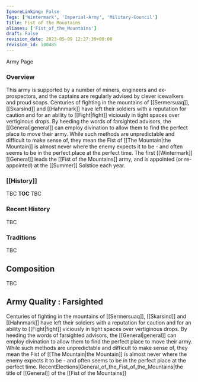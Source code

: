 ```yaml
---
IgnoreLinking: False
Tags: ['Wintermark', 'Imperial-Army', 'Military-Council']
Title: Fist of the Mountains
aliases: ['Fist_of_the_Mountains']
draft: False
revision_date: 2023-05-09 12:27:39+00:00
revision_id: 100485
---
```


Army Page
### Overview
This army is supported by a number of miners, engineers and ex-prospectors, and the captains are regularly advised by clever icewalkers and proud scops. Centuries of fighting in the mountains of [[Sermersuaq]], [[Skarsind]] and [[Hahnmark]] have left their soldiers with a reputation for caution and for an ability to [[Fight|fight]] viciously in tight spaces over vertiginous drops. By heeding the words of farsighted advisors, the [[General|general]] can employ divination to allow them to find the perfect place to move their army. While such methods are unpredictable and difficult to make sense of, they mean the Fist of [[The Mountain|the Mountain]] is almost never where the enemy expects it to be - and often seems to be in the perfect place at the perfect time. 
The first [[Wintermark]] [[General]] leads the [[Fist of the Mountains]] army, and is appointed (or re-appointed) at the [[Summer]] Solstice each year.
### [[History]]
TBC
__TOC__
TBC
### Recent History
TBC
### Traditions
TBC
## Composition
TBC
## Army Quality : Farsighted
Centuries of fighting in the mountains of [[Sermersuaq]], [[Skarsind]] and [[Hahnmark]] have left their soldiers with a reputation for caution and for an ability to [[Fight|fight]] viciously in tight spaces over vertiginous drops. By heeding the words of farsighted advisors, the [[General|general]] can employ divination to allow them to find the perfect place to move their army. While such methods are unpredictable and difficult to make sense of, they mean the Fist of [[The Mountain|the Mountain]] is almost never where the enemy expects it to be - and often seems to be in the perfect place at the perfect time. 
RecentElections|General_of_the_Fist_of_the_Mountains|the title of [[General]] of the [[Fist of the Mountains]]